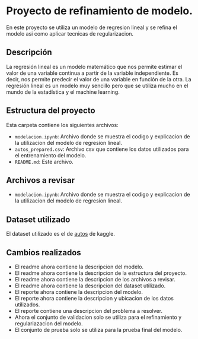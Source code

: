 # Proyecto de refinamiento de modelo.

En este proyecto se utiliza un modelo de regresion lineal y se refina el modelo asi como aplicar tecnicas de regularizacion.

## Descripción

La regresión lineal es un modelo matemático que nos permite estimar el valor de una variable continua a partir de la variable independiente. Es decir, nos permite predecir el valor de una variable en función de la otra. La regresión lineal es un modelo muy sencillo pero que se utiliza mucho en el mundo de la estadística y el machine learning.

## Estructura del proyecto

Esta carpeta contiene los siguientes archivos:
- `modelacion.ipynb`: Archivo donde se muestra el codigo y explicacion de la utilizacion del modelo de regresion lineal.
- `autos_prepared.csv`: Archivo csv que contiene los datos utilizados para el entrenamiento del modelo.
- `README.md`: Este archivo.

## Archivos a revisar
- `modelacion.ipynb`: Archivo donde se muestra el codigo y explicacion de la utilizacion del modelo de regresion lineal.

## Dataset utilizado

El dataset utilizado es el de [autos](https://www.kaggle.com/toramky/automobile-dataset) de kaggle.

## Cambios realizados

- El readme ahora contiene la descripcion del modelo.
- El readme ahora contiene la descripcion de la estructura del proyecto.
- El readme ahora contiene la descripcion de los archivos a revisar.
- El readme ahora contiene la descripcion del dataset utilizado.
- El reporte ahora contiene la descripcion del modelo.
- El reporte ahora contiene la descripcion y ubicacion de los datos utilizados.
- El reporte contiene una descripcion del problema a resolver.
- Ahora el conjunto de validacion solo se utiliza para el refinamiento y regulariazacion del modelo.
- El conjunto de prueba solo se utiliza para la prueba final del modelo.